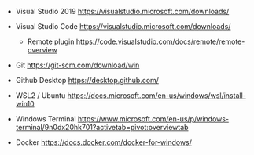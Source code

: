 * Visual Studio 2019 https://visualstudio.microsoft.com/downloads/
* Visual Studio Code https://visualstudio.microsoft.com/downloads/
  * Remote plugin https://code.visualstudio.com/docs/remote/remote-overview

* Git https://git-scm.com/download/win
* Github Desktop https://desktop.github.com/

* WSL2 / Ubuntu https://docs.microsoft.com/en-us/windows/wsl/install-win10
* Windows Terminal https://www.microsoft.com/en-us/p/windows-terminal/9n0dx20hk701?activetab=pivot:overviewtab

* Docker https://docs.docker.com/docker-for-windows/

